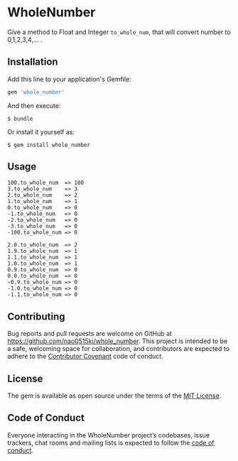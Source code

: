 # WholeNumber

Give a method to Float and Integer `to_whole_num`, that will convert number to 0,1,2,3,4,... .

## Installation

Add this line to your application's Gemfile:

```ruby
gem 'whole_number'
```

And then execute:

    $ bundle

Or install it yourself as:

    $ gem install whole_number

## Usage

```
100.to_whole_num  => 100
3.to_whole_num    => 3
2.to_whole_num    => 2
1.to_whole_num    => 1
0.to_whole_num    => 0
-1.to_whole_num   => 0
-2.to_whole_num   => 0
-3.to_whole_num   => 0
-100.to_whole_num => 0
```

```
2.0.to_whole_num  => 2
1.9.to_whole_num  => 1
1.1.to_whole_num  => 1
1.0.to_whole_num  => 1
0.9.to_whole_num  => 0
0.0.to_whole_num  => 0
-0.9.to_whole_num => 0
-1.0.to_whole_num => 0
-1.1.to_whole_num => 0
```

## Contributing

Bug reports and pull requests are welcome on GitHub at https://github.com/nao0515ki/whole_number. This project is intended to be a safe, welcoming space for collaboration, and contributors are expected to adhere to the [Contributor Covenant](http://contributor-covenant.org) code of conduct.

## License

The gem is available as open source under the terms of the [MIT License](https://opensource.org/licenses/MIT).

## Code of Conduct

Everyone interacting in the WholeNumber project’s codebases, issue trackers, chat rooms and mailing lists is expected to follow the [code of conduct](https://github.com/nao0515ki/whole_number/blob/master/CODE_OF_CONDUCT.md).
